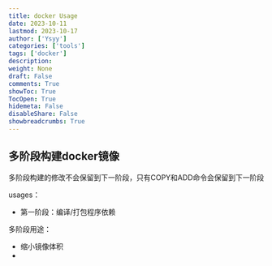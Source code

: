 ```yaml
---
title: docker Usage
date: 2023-10-11
lastmod: 2023-10-17
author: ['Ysyy']
categories: ['tools']
tags: ['docker']
description: 
weight: None
draft: False
comments: True
showToc: True
TocOpen: True
hidemeta: False
disableShare: False
showbreadcrumbs: True
---
```

## 多阶段构建docker镜像

多阶段构建的修改不会保留到下一阶段，只有COPY和ADD命令会保留到下一阶段

usages：
- 第一阶段：编译/打包程序依赖

多阶段用途：
- 缩小镜像体积
-